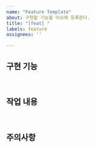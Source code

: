 ```yaml
---
name: "Feature Template"
about: 구현할 기능을 이슈에 등록한다.
title: "[feat] "
labels: feature
assignees: ''

---
```


## 구현 기능

<br/>

## 작업 내용

<br/>

## 주의사항
